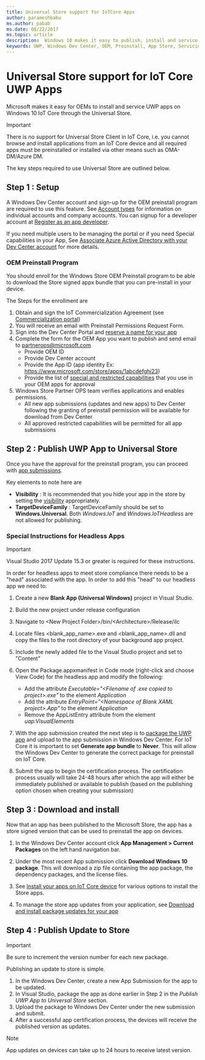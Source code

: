 ```yaml
---
title: Universal Store support for IoTCore Apps
author: parameshbabu
ms.author: pabab
ms.date: 08/22/2017
ms.topic: article
description:  Windows 10 makes it easy to publish, install and service apps on IoT Core using Universal Windows Store.
keywords: UWP, Windows Dev Center, OEM, Preinstall, App Store, Servicing
---
```


# Universal Store support for IoT Core UWP Apps

Microsoft makes it easy for OEMs to install and service UWP apps on Windows 10 IoT Core through the Universal Store. 

> [!IMPORTANT]
> There is no support for Universal Store Client in IoT Core, i.e. you cannot browse and install applications from an IoT Core device and all required apps must be preinstalled or installed via other means such as OMA-DM/Azure DM.

The key steps required to use Universal Store are outlined below.

## Step 1 : Setup 
A Windows Dev Center account and sign-up for the OEM preinstall program are required to use this feature. See [Account types](https://docs.microsoft.com/windows/uwp/publish/account-types-locations-and-fees) for information on individual accounts and company accounts. You can signup for a developer account at [Register as an app developer](https://developer.microsoft.com/en-us/store/register).

If you need multiple users to be managing the portal or if you need Special capabilities in your App,  See [Associate Azure Active Directory with your Dev Center account](https://docs.microsoft.com/windows/uwp/publish/associate-azure-ad-with-dev-center) for more details.

### OEM Preinstall Program
You should enroll for the Windows Store OEM Preinstall program to be able to download the Store signed appx bundle that you can pre-install in your device.

The Steps for the enrollment are
1.	Obtain and sign the IoT Commercialization Agreement (see [Commercialization portal](http://www.windowsforiotdevices.com/))
2.	You will receive an email with Preinstall Permissions Request Form.
3.	Sign into the Dev Center Portal and [reserve a name for your app](https://docs.microsoft.com/windows/uwp/publish/create-your-app-by-reserving-a-name) 
4.	Complete the form for the OEM App you want to publish and send email to partnerops@microsoft.com
    - Provide OEM ID
    - Provide Dev Center account 
    - Provide the App ID (app identity Ex: https://www.microsoft.com/store/apps/1abcdefghi23)
    - Provide the list of [special and restricted capabilities](https://docs.microsoft.com/windows/uwp/packaging/app-capability-declarations#special-and-restricted-capabilities) that you use in your OEM apps for approval
5.	Windows Store Partner OPS team verifies applications and enables permissions.
    - All new app submissions (updates and new apps) to Dev Center following the granting of preinstall permission will be available for download from Dev Center
    - All approved restricted capabilities will be permitted for all app submissions

## Step 2 : Publish UWP App to Universal Store
Once you have the approval for the preinstall program, you can proceed with [app submissions](https://docs.microsoft.com/windows/uwp/publish/app-submissions).

Key elements to note here are

- **Visibility** : It is recommended that you hide your app in the store by setting the [visibility](https://docs.microsoft.com/windows/uwp/publish/set-app-pricing-and-availability#visibility) appropriately.
- **TargetDeviceFamily** : TargetDeviceFamily should be set to **Windows.Universal**. Both *Windows.IoT* and *Windows.IoTHeadless* are not allowed for publishing.

### Special Instructions for Headless Apps 

> [!IMPORTANT]
> Visual Studio 2017 Update 15.3 or greater is required for these instructions.

In order for headless apps to meet store compliance there needs to be a "head" associated with the app. In order to add this "head" to our headless app we need to:

1. Create a new **Blank App (Universal Windows)** project in Visual Studio.
2. Build the new project under release configuration
3. Navigate to \<New Project Folder\>/bin/\<Architecture\>/Release/ilc
4. Locate files \<blank_app_name\>.exe and \<blank_app_name\>.dll and copy the files to the root directory of your background app project.
5. Include the newly added file to the Visual Studio project and set to "Content"
6. Open the Package.appxmanifest in Code mode (right-click and choose View Code) for the headless app and modify the following:  
    - Add the attribute _Executable="\<Filename of .exe copied to project\>.exe"_ to the element _Application_
    - Add the attribute _EntryPoint="\<Namespace of Blank XAML project\>.App"_ to the element _Application_
    - Remove the AppListEntry attribute from the element _uap:VisualElements_

7. With the app submission created the next step is to [package the UWP app](https://msdn.microsoft.com/en-us/windows/uwp/packaging/packaging-uwp-apps) and upload to the app submission in Windows Dev Center. For IoT Core it is important to set  **Generate app bundle** to **Never**. This will allow the Windows Dev Center to generate the correct package for preinstall on IoT Core.
8. Submit the app to begin the certification process. The certification process usually will take 24-48 hours after which the app will either be immediately published or available to publish (based on the publishing option chosen when creating your submission) 

## Step 3 : Download and install

Now that an app has been published to the Microsoft Store, the app has a store signed version that can be used to preinstall the app on devices.

1. In the Windows Dev Center account click **App Management > Current Packages** on the left hand navigation bar.
2. Under the most recent App submission click **Download Windows 10 package**. This will download a zip file containing the app package, the dependency packages, and the license files.

3. See [Install your apps on IoT Core device](../develop-your-app/AppInstaller.md) for various options to install the Store apps.

4. To manage the store app updates from your application, see [Download and install package updates for your app](https://docs.microsoft.com/en-us/windows/uwp/packaging/self-install-package-updates)

## Step 4 : Publish Update to Store

> [!IMPORTANT]
> Be sure to increment the version number for each new package.

Publishing an update to store is simple.

1. In the Windows Dev Center, create a new App Submission for the app to be updated.
2. In Visual Studio, package the app as done earlier in Step 2 in the _Publish UWP App to Universal Store_ section. 
3. Upload the package to Windows Dev Center under the new submission and submit.
4. After a successful app certification process, the devices will receive the published version as updates. 

> [!NOTE]
> App updates on devices can take up to 24 hours to receive latest version.
